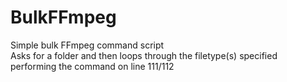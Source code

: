 # BulkFFmpeg

Simple bulk FFmpeg command script  
Asks for a folder and then loops through the filetype(s) specified performing the command on line 111/112